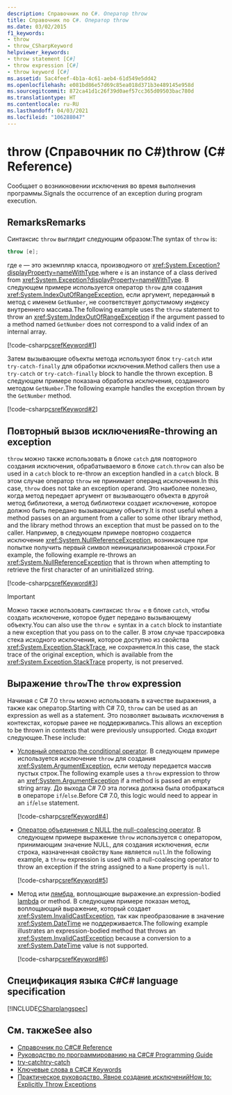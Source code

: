 ```yaml
---
description: Справочник по C#. Оператор throw
title: Справочник по C#. Оператор throw
ms.date: 03/02/2015
f1_keywords:
- throw
- throw_CSharpKeyword
helpviewer_keywords:
- throw statement [C#]
- throw expression [C#]
- throw keyword [C#]
ms.assetid: 5ac4feef-4b1a-4c61-aeb4-61d549e5dd42
ms.openlocfilehash: e081bd86e57d69c85ea018d371b3e489145e958d
ms.sourcegitcommit: 872ca41d1c26f39d0aef57cc365d09503bac780d
ms.translationtype: HT
ms.contentlocale: ru-RU
ms.lasthandoff: 04/03/2021
ms.locfileid: "106288047"
---
```

# <a name="throw-c-reference"></a><span data-ttu-id="c5647-103">throw (Справочник по C#)</span><span class="sxs-lookup"><span data-stu-id="c5647-103">throw (C# Reference)</span></span>

<span data-ttu-id="c5647-104">Сообщает о возникновении исключения во время выполнения программы.</span><span class="sxs-lookup"><span data-stu-id="c5647-104">Signals the occurrence of an exception during program execution.</span></span>  
  
## <a name="remarks"></a><span data-ttu-id="c5647-105">Remarks</span><span class="sxs-lookup"><span data-stu-id="c5647-105">Remarks</span></span>

<span data-ttu-id="c5647-106">Синтаксис `throw` выглядит следующим образом:</span><span class="sxs-lookup"><span data-stu-id="c5647-106">The syntax of `throw` is:</span></span>

```csharp
throw [e];
```

<span data-ttu-id="c5647-107">где `e` — это экземпляр класса, производного от <xref:System.Exception?displayProperty=nameWithType>.</span><span class="sxs-lookup"><span data-stu-id="c5647-107">where `e` is an instance of a class derived from <xref:System.Exception?displayProperty=nameWithType>.</span></span> <span data-ttu-id="c5647-108">В следующем примере используется оператор `throw` для создания <xref:System.IndexOutOfRangeException>, если аргумент, переданный в метод с именем `GetNumber`, не соответствует допустимому индексу внутреннего массива.</span><span class="sxs-lookup"><span data-stu-id="c5647-108">The following example uses the `throw` statement to throw an <xref:System.IndexOutOfRangeException> if the argument passed to a method named `GetNumber` does not correspond to a valid index of an internal array.</span></span>

[!code-csharp[csrefKeyword#1](~/samples/snippets/csharp/language-reference/keywords/throw/throw1/throw-1.cs#1)]

<span data-ttu-id="c5647-109">Затем вызывающие объекты метода используют блок `try-catch` или `try-catch-finally` для обработки исключения.</span><span class="sxs-lookup"><span data-stu-id="c5647-109">Method callers then use a `try-catch` or `try-catch-finally` block to handle the thrown exception.</span></span> <span data-ttu-id="c5647-110">В следующем примере показана обработка исключения, созданного методом `GetNumber`.</span><span class="sxs-lookup"><span data-stu-id="c5647-110">The following example handles the exception thrown by the `GetNumber` method.</span></span>

[!code-csharp[csrefKeyword#2](~/samples/snippets/csharp/language-reference/keywords/throw/throw1/throw-1.cs#2)]

## <a name="re-throwing-an-exception"></a><span data-ttu-id="c5647-111">Повторный вызов исключения</span><span class="sxs-lookup"><span data-stu-id="c5647-111">Re-throwing an exception</span></span>

<span data-ttu-id="c5647-112">`throw` можно также использовать в блоке `catch` для повторного создания исключения, обрабатываемого в блоке `catch`.</span><span class="sxs-lookup"><span data-stu-id="c5647-112">`throw` can also be used in a `catch` block to re-throw an exception handled in a `catch` block.</span></span>  <span data-ttu-id="c5647-113">В этом случае оператор `throw` не принимает операнд исключения.</span><span class="sxs-lookup"><span data-stu-id="c5647-113">In this case, `throw` does not take an exception operand.</span></span> <span data-ttu-id="c5647-114">Это наиболее полезно, когда метод передает аргумент от вызывающего объекта в другой метод библиотеки, а метод библиотеки создает исключение, которое должно быть передано вызывающему объекту.</span><span class="sxs-lookup"><span data-stu-id="c5647-114">It is most useful when a method passes on an argument from a caller to some other library method, and the library method throws an exception that must be passed on to the caller.</span></span> <span data-ttu-id="c5647-115">Например, в следующем примере повторно создается исключение <xref:System.NullReferenceException>, возникающее при попытке получить первый символ неинициализированной строки.</span><span class="sxs-lookup"><span data-stu-id="c5647-115">For example, the following example re-throws an <xref:System.NullReferenceException> that is thrown when attempting to retrieve the first character of an uninitialized string.</span></span>

[!code-csharp[csrefKeyword#3](~/samples/snippets/csharp/language-reference/keywords/throw/throw2/throw-2.cs#3)]

> [!IMPORTANT]
> <span data-ttu-id="c5647-116">Можно также использовать синтаксис `throw e` в блоке `catch`, чтобы создать исключение, которое будет передано вызывающему объекту.</span><span class="sxs-lookup"><span data-stu-id="c5647-116">You can also use the `throw e` syntax in a `catch` block to instantiate a new exception that you pass on to the caller.</span></span> <span data-ttu-id="c5647-117">В этом случае трассировка стека исходного исключения, которое доступно из свойства <xref:System.Exception.StackTrace>, не сохраняется.</span><span class="sxs-lookup"><span data-stu-id="c5647-117">In this case, the stack trace of the original exception, which is available from the <xref:System.Exception.StackTrace> property, is not preserved.</span></span>

## <a name="the-throw-expression"></a><span data-ttu-id="c5647-118">Выражение `throw`</span><span class="sxs-lookup"><span data-stu-id="c5647-118">The `throw` expression</span></span>

<span data-ttu-id="c5647-119">Начиная с C# 7.0 `throw` можно использовать в качестве выражения, а также как оператор.</span><span class="sxs-lookup"><span data-stu-id="c5647-119">Starting with C# 7.0, `throw` can be used as an expression as well as a statement.</span></span> <span data-ttu-id="c5647-120">Это позволяет вызывать исключения в контекстах, которые ранее не поддерживались.</span><span class="sxs-lookup"><span data-stu-id="c5647-120">This allows an exception to be thrown in contexts that were previously unsupported.</span></span> <span data-ttu-id="c5647-121">Сюда входит следующее.</span><span class="sxs-lookup"><span data-stu-id="c5647-121">These include:</span></span>

- <span data-ttu-id="c5647-122">[Условный оператор](../operators/conditional-operator.md).</span><span class="sxs-lookup"><span data-stu-id="c5647-122">[the conditional operator](../operators/conditional-operator.md).</span></span> <span data-ttu-id="c5647-123">В следующем примере используется исключение `throw` для создания <xref:System.ArgumentException>, если методу передается массив пустых строк.</span><span class="sxs-lookup"><span data-stu-id="c5647-123">The following example uses a `throw` expression to throw an <xref:System.ArgumentException> if a method is passed an empty string array.</span></span> <span data-ttu-id="c5647-124">До выхода C# 7.0 эта логика должна была отображаться в операторе `if`/`else`.</span><span class="sxs-lookup"><span data-stu-id="c5647-124">Before C# 7.0, this logic would need to appear in an `if`/`else` statement.</span></span>

   [!code-csharp[csrefKeyword#4](~/samples/snippets/csharp/language-reference/keywords/throw/conditional/conditional.cs#1)]

- <span data-ttu-id="c5647-125">[Оператор объединения с NULL](../operators/null-coalescing-operator.md).</span><span class="sxs-lookup"><span data-stu-id="c5647-125">[the null-coalescing operator](../operators/null-coalescing-operator.md).</span></span> <span data-ttu-id="c5647-126">В следующем примере выражение `throw` используется с оператором, принимающим значение NULL, для создания исключения, если строка, назначенная свойству `Name` является `null`.</span><span class="sxs-lookup"><span data-stu-id="c5647-126">In the following example, a `throw` expression is used with a null-coalescing operator to throw an exception if the string assigned to a `Name` property is `null`.</span></span>

   [!code-csharp[csrefKeyword#5](~/samples/snippets/csharp/language-reference/keywords/throw/coalescing/coalescing.cs#1)]

- <span data-ttu-id="c5647-127">Метод или [лямбда](../operators/lambda-expressions.md), воплощающие выражение.</span><span class="sxs-lookup"><span data-stu-id="c5647-127">an expression-bodied [lambda](../operators/lambda-expressions.md) or method.</span></span> <span data-ttu-id="c5647-128">В следующем примере показан метод, воплощающий выражение, который создает <xref:System.InvalidCastException>, так как преобразование в значение <xref:System.DateTime> не поддерживается.</span><span class="sxs-lookup"><span data-stu-id="c5647-128">The following example illustrates an expression-bodied method that throws an <xref:System.InvalidCastException> because a conversion to a <xref:System.DateTime> value is not supported.</span></span>

   [!code-csharp[csrefKeyword#6](~/samples/snippets/csharp/language-reference/keywords/throw/exp-bodied/exp-bodied.cs#1)]

## <a name="c-language-specification"></a><span data-ttu-id="c5647-129">Спецификация языка C#</span><span class="sxs-lookup"><span data-stu-id="c5647-129">C# language specification</span></span>

[!INCLUDE[CSharplangspec](~/includes/csharplangspec-md.md)]

## <a name="see-also"></a><span data-ttu-id="c5647-130">См. также</span><span class="sxs-lookup"><span data-stu-id="c5647-130">See also</span></span>

- [<span data-ttu-id="c5647-131">Справочник по C#</span><span class="sxs-lookup"><span data-stu-id="c5647-131">C# Reference</span></span>](../index.md)
- [<span data-ttu-id="c5647-132">Руководство по программированию на C#</span><span class="sxs-lookup"><span data-stu-id="c5647-132">C# Programming Guide</span></span>](../../programming-guide/index.md)
- [<span data-ttu-id="c5647-133">try-catch</span><span class="sxs-lookup"><span data-stu-id="c5647-133">try-catch</span></span>](try-catch.md)
- [<span data-ttu-id="c5647-134">Ключевые слова в C#</span><span class="sxs-lookup"><span data-stu-id="c5647-134">C# Keywords</span></span>](index.md)
- [<span data-ttu-id="c5647-135">Практическое руководство. Явное создание исключений</span><span class="sxs-lookup"><span data-stu-id="c5647-135">How to: Explicitly Throw Exceptions</span></span>](../../../standard/exceptions/how-to-explicitly-throw-exceptions.md)
